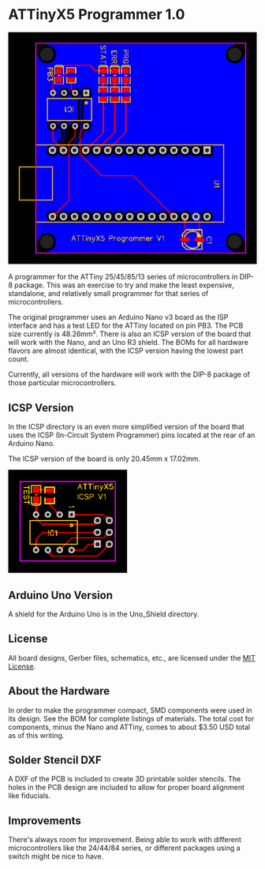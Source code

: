 # ATTinyX5 Programmer 1.0

![Enlarged PCB view](https://github.com/dmwatson/attinyx5-programmer/blob/master/V1/ATTinyX5_PCB.png)

A programmer for the ATTiny 25/45/85/13 series of microcontrollers in DIP-8 package. This was an exercise to try and make the least expensive, standalone, and relatively small programmer for that series of microcontrollers.

The original programmer uses an Arduino Nano v3 board as the ISP interface and has a test LED for the ATTiny located on pin PB3. The PCB size currently is 48.26mm&#xb2;. There is also an ICSP version of the board that will work with the Nano, and an Uno R3 shield. The BOMs for all hardware flavors are almost identical, with the ICSP version having the lowest part count.

Currently, all versions of the hardware will work with the DIP-8 package of those particular microcontrollers.

## ICSP Version

In the ICSP directory is an even more simplified version of the board that uses the ICSP (In-Circuit System Programmer) pins located at the rear of an Arduino Nano.

The ICSP version of the board is only 20.45mm x 17.02mm.

![Enlarged PCB view](https://github.com/dmwatson/attinyx5-programmer/blob/master/ICSP/PCB_V1.png)

## Arduino Uno Version

A shield for the Arduino Uno is in the Uno_Shield directory.

## License

All board designs, Gerber files, schematics, etc., are licensed under the [MIT License](https://github.com/dmwatson/attinyx5-programmer/blob/master/LICENSE).

## About the Hardware

In order to make the programmer compact, SMD components were used in its design. See the BOM for complete listings of materials. The total cost for components, minus the Nano and ATTiny, comes to about $3.50 USD total as of this writing.

## Solder Stencil DXF

A DXF of the PCB is included to create 3D printable solder stencils. The holes in the PCB design are included to allow for proper board alignment like fiducials.

## Improvements

There's always room for improvement. Being able to work with different microcontrollers like the 24/44/84 series, or different packages using a switch might be nice to have.
